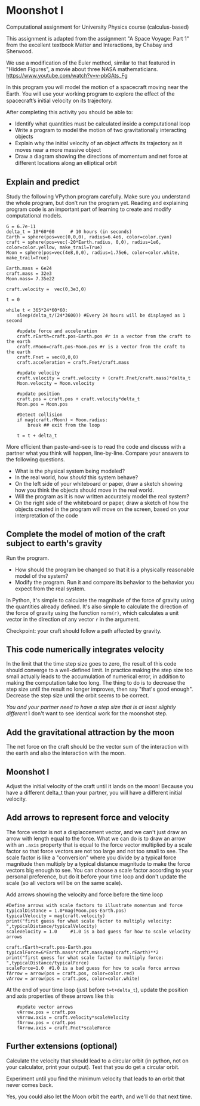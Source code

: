 # Moonshot I
Computational assignment for University Physics course (calculus-based)

This assignment is adapted from the assignment "A Space Voyage: Part 1" from the excellent textbook Matter and Interactions, by Chabay and Sherwood. 

We use a modification of the Euler method, similar to that featured in "Hidden Figures", a movie about three NASA mathematicians.
https://www.youtube.com/watch?v=v-pbGAts_Fg

In this program you will model the motion of a spacecraft moving near the Earth. You will use your working program to explore the eﬀect of the spacecraft’s initial velocity on its trajectory. 

After completing this activity you should be able to:
* Identify what quantities must be calculated inside a computational loop 
* Write a program to model the motion of two gravitationally interacting objects 
* Explain why the initial velocity of an object aﬀects its trajectory as it moves near a more massive object 
* Draw a diagram showing the directions of momentum and net force at diﬀerent locations along an elliptical orbit

## Explain and predict

Study the following VPython program carefully. Make sure you understand the whole program, but don’t run the program yet. Reading and explaining program code is an important part of learning to create and modify computational models.

```
G = 6.7e-11
delta_t = 10*60*60      # 10 hours (in seconds)
Earth = sphere(pos=vec(0,0,0), radius=6.4e6, color=color.cyan)
craft = sphere(pos=vec(-20*Earth.radius, 0,0), radius=1e6, color=color.yellow, make_trail=True)
Moon = sphere(pos=vec(4e8,0,0), radius=1.75e6, color=color.white, make_trail=True)

Earth.mass = 6e24
craft.mass = 32e3
Moon.mass= 7.35e22

craft.velocity =  vec(0,3e3,0)

t = 0

while t < 365*24*60*60:
    sleep(delta_t/(24*3600)) #Every 24 hours will be displayed as 1 second

    #update force and acceleration
    craft.rEarth=craft.pos-Earth.pos #r is a vector from the craft to the earth
    craft.rMoon=craft.pos-Moon.pos #r is a vector from the craft to the earth
    craft.Fnet = vec(0,0,0)
    craft.acceleration = craft.Fnet/craft.mass

    #update velocity
    craft.velocity = craft.velocity + (craft.Fnet/craft.mass)*delta_t
    Moon.velocity = Moon.velocity
    
    #update position
    craft.pos = craft.pos + craft.velocity*delta_t
    Moon.pos = Moon.pos   
    
    #Detect collision
    if mag(craft.rMoon) < Moon.radius:
        break ## exit from the loop

    t = t + delta_t
```

More efficient than paste-and-see is to read the code and discuss with a partner what you think will happen, line-by-line. Compare your answers to the following questions.
* What is the physical system being modeled? 
* In the real world, how *should* this system behave? 
* On the left side of your whiteboard or paper, draw a sketch showing how you think the objects should move in the real world. 
* Will the program as it is now written accurately model the real system? 
* On the right side of the whiteboard or paper, draw a sketch of how the objects created in the program will move on the screen, based on your interpretation of the code

## Complete the model of motion of the craft subject to earth's gravity
Run the program. 
* How should the program be changed so that it is a physically reasonable model of the system? 
* Modify the program. Run it and compare its behavior to the behavior you expect from the real system.

In Python, it's simple to calculate the magnitude of the force of gravity using the quantities already defined. It's also simple to calculate the direction of the force of gravity using the function `norm(r)`, which calculates a unit vector in the direction of any vector `r` in the argument.

Checkpoint: your craft should follow a path affected by gravity.

## This code numerically integrates velocity
In the limit that the time step size goes to zero, the result of this code should converge to a well-defined limit. In practice making the step size too small actually leads to the accumulation of numerical error, in addition to making the computation take too long. The thing to do is to decrease the step size until the result no longer improves, then say "that's good enough". Decrease the step size until the orbit seems to be correct.

*You and your partner need to have a step size that is at least slightly different* I don't want to see identical work for the moonshot step.

## Add the gravitational attraction by the moon
The net force on the craft should be the vector sum of the interaction with the earth and also the interaction with the moon.

## Moonshot I

Adjust the initial velocity of the craft until it lands on the moon! Because you have a different delta_t than your partner, you will have a different initial velocity.

## Add arrows to represent force and velocity

The force vector is not a displaccement vector, and we can't just draw an arrow with length equal to the force. What we can do is to draw an arrow with an `.axis` property that is equal to the force vector multiplied by a scale factor so that force vectors are not too large and not too small to see. The scale factor is like a "conversion" where you divide by a typical force magnitude then multiply by a typical distance magnitude to make the force vectors big enough to see. You can choose a scale factor according to your personal preference, but do it before your time loop and don't update the scale (so all vectors will be on the same scale).

Add arrows showing the velocity and force before the time loop

````
#Define arrows with scale factors to illustrate momentum and force
typicalDistance = 1.0*mag(Moon.pos-Earth.pos)
typicalVelocity = mag(craft.velocity)
print("first guess for what scale factor to multiply velocity: ",typicalDistance/typicalVelocity)
scaleVelocity = 1.0     #1.0 is a bad guess for how to scale velocity arrows

craft.rEarth=craft.pos-Earth.pos
typicalForce=G*Earth.mass*craft.mass/mag(craft.rEarth)**2
print("first guess for what scale factor to multiply force: ",typicalDistance/typicalForce)
scaleForce=1.0  #1.0 is a bad guess for how to scale force arrows
fArrow = arrow(pos = craft.pos, color=color.red)
vArrow = arrow(pos = craft.pos, color=color.white) 
````
At the end of your time loop (just before `t=t+delta_t`), update the position and axis properties of these arrows like this

````
    #update vector arrows
    vArrow.pos = craft.pos
    vArrow.axis = craft.velocity*scaleVelocity
    fArrow.pos = craft.pos
    fArrow.axis = craft.Fnet*scaleForce
````

## Further extensions (optional)

Calculate the velocity that should lead to a circular orbit (in python, not on your calculator, print your output). Test that you do get a circular orbit.

Experiment until you find the minimum velocity that leads to an orbit that never comes back. 

Yes, you could also let the Moon orbit the earth, and we'll do that next time.

